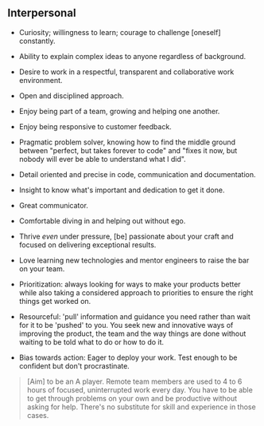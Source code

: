 ## Interpersonal

- Curiosity; willingness to learn; courage to challenge [oneself] constantly.
- Ability to explain complex ideas to anyone regardless of background.
- Desire to work in a respectful, transparent and collaborative work environment.

- Open and disciplined approach.
- Enjoy being part of a team, growing and helping one another.
- Enjoy being responsive to customer feedback.

- Pragmatic problem solver, knowing how to find the middle ground between "perfect, but takes forever to code" and "fixes it now, but nobody will ever be able to understand what I did".
- Detail oriented and precise in code, communication and documentation.
- Insight to know what's important and dedication to get it done.

- Great communicator.
- Comfortable diving in and helping out without ego.
- Thrive _*even*_ under pressure, [be] passionate about your craft and focused on delivering exceptional results.

- Love learning new technologies and mentor engineers to raise the bar on your team.
- Prioritization: always looking for ways to make your products better while also taking a considered approach to priorities to ensure the right things get worked on.
- Resourceful: 'pull' information and guidance you need rather than wait for it to be 'pushed' to you. You seek new and innovative ways of improving the product, the team and the way things are done without waiting to be told what to do or how to do it. 
- Bias towards action: Eager to deploy your work. Test enough to be confident but don't procrastinate.

> [Aim] to be an A player. Remote team members are used to 4 to 6 hours of focused, uninterrupted work every day. You have to be able to get through problems on your own and be productive without asking for help. There's no substitute for skill and experience in those cases.
